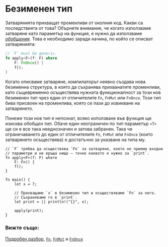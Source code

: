 # Безименен тип

Затварянията прихващат променливи от околния код. Какви са последствията от
това? Обърнете внимание, че когато използваме затваряне като параметър на
функция, е нужно да използваме *[обобщения]*. Това е необходимо заради начина, по
който се описват затварянията: 

```rust
// `F` must be generic.
fn apply<F>(f: F) where
    F: FnOnce() {
    f();
}
```
Когато описваме затваряне, компилаторът неявно създава нова безименна
структура, в която да съхранява прихванатите променливи, като същевременно
осъществява нужната функционалност за този нов безименен тип чрез един от
отличителите `Fn`, `FnMut` или `FnOnce`. Този тип бива присвоен на
променлива, която се пази до извикване на затварянето.

Понеже този нов тип е непознат, всяко използване във функция ще изисква *обобщен
тип*. Обаче един неограничен по тип параметър `<T>` ще си е все така нееднозначен и
затова забранен. Така че ограничаването до един от отличителите `Fn`, `FnMut`
или `FnOnce` (които затварянето осъществява) е достатъчно за указване на типа
му.

```rust,editable
// `F` трябва да осъществява `Fn` за затваряне, което не приема входни
// параметри и не връща нищо – точно каквото е нужно за `print`.
fn apply<F>(f: F) where
    F: Fn() {
    f();
}

fn main() {
    let x = 7;

    // Прихващаме `x` в безименен тип и осъществяваме `Fn` за него. 
    // Съхраняваме го в `print`.
    let print = || println!("{}", x);

    apply(print);
}
```

### Вижте също:

[Подробен разбор][thorough_analysis], [`Fn`][fn], [`FnMut`][fn_mut]
и [`FnOnce`][fn_once]

[обобщения]: ../../generics.md
[fn]: https://doc.rust-lang.org/std/ops/trait.Fn.html
[fn_mut]: https://doc.rust-lang.org/std/ops/trait.FnMut.html
[fn_once]: https://doc.rust-lang.org/std/ops/trait.FnOnce.html
[thorough_analysis]: https://huonw.github.io/blog/2015/05/finding-closure-in-rust/
